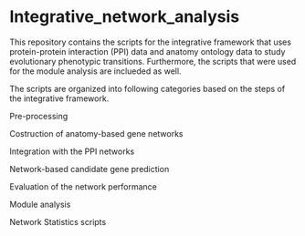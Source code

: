 # Integrative_network_analysis
This repository contains the scripts for the integrative framework that uses protein-protein interaction (PPI) data and anatomy ontology data to study evolutionary phenotypic transitions. Furthermore, the scripts that were used for the module analysis are inclueded as well.

The scripts are organized into following categories based on the steps of the integrative framework.

Pre-processing

Costruction of anatomy-based gene networks

Integration with the PPI networks

Network-based candidate gene prediction

Evaluation of the network performance

Module analysis

Network Statistics scripts


